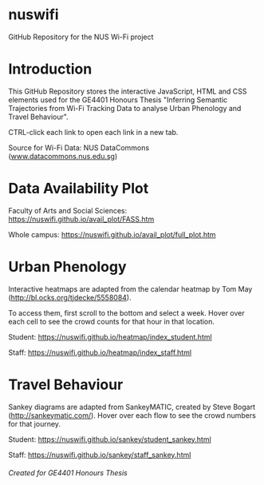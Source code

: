 # nuswifi
GitHub Repository for the NUS Wi-Fi project 

# Introduction
This GitHub Repository stores the interactive JavaScript, HTML and CSS elements used for the GE4401 Honours Thesis "Inferring Semantic Trajectories from Wi-Fi Tracking Data to analyse Urban Phenology and Travel Behaviour".

CTRL-click each link to open each link in a new tab.

Source for Wi-Fi Data: NUS DataCommons (www.datacommons.nus.edu.sg)

# Data Availability Plot

Faculty of Arts and Social Sciences: https://nuswifi.github.io/avail_plot/FASS.htm

Whole campus: https://nuswifi.github.io/avail_plot/full_plot.htm

# Urban Phenology

Interactive heatmaps are adapted from the calendar heatmap by Tom May (http://bl.ocks.org/tjdecke/5558084). 

To access them, first scroll to the bottom and select a week.
Hover over each cell to see the crowd counts for that hour in that location.

Student: https://nuswifi.github.io/heatmap/index_student.html

Staff: https://nuswifi.github.io/heatmap/index_staff.html

# Travel Behaviour

Sankey diagrams are adapted from SankeyMATIC, created by Steve Bogart (http://sankeymatic.com/).
Hover over each flow to see the crowd numbers for that journey. 

Student: https://nuswifi.github.io/sankey/student_sankey.html

Staff: https://nuswifi.github.io/sankey/staff_sankey.html

###### Created for GE4401 Honours Thesis


